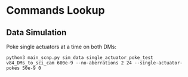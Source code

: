 # Commands Lookup

## Data Simulation

Poke single actuators at a time on both DMs:

    python3 main_scnp.py sim_data single_actuator_poke_test v84_DMs_to_sci_cam 600e-9 --no-aberrations 2 24 --single-actuator-pokes 50e-9 0
